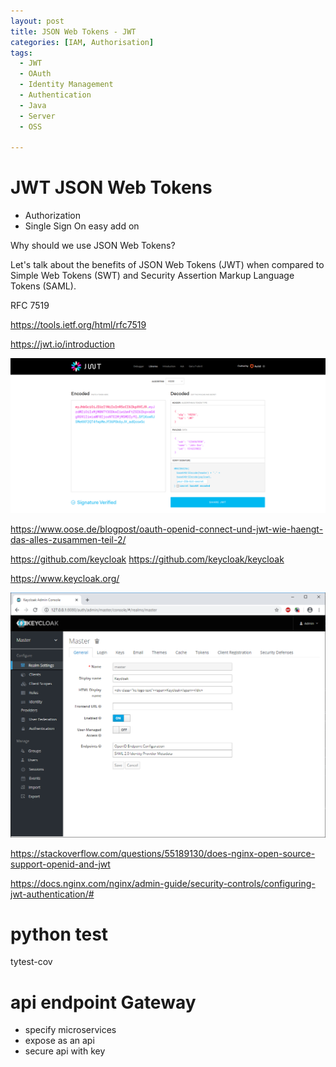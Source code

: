 ```yaml
---
layout: post
title: JSON Web Tokens - JWT 
categories: [IAM, Authorisation]
tags:
  - JWT
  - OAuth
  - Identity Management
  - Authentication
  - Java
  - Server
  - OSS

---
```

# JWT JSON Web Tokens 

* Authorization
* Single Sign On easy add on


Why should we use JSON Web Tokens?

Let's talk about the benefits of JSON Web Tokens (JWT) when compared to Simple Web Tokens (SWT) and Security Assertion Markup Language Tokens (SAML).

RFC 7519

<https://tools.ietf.org/html/rfc7519>

<https://jwt.io/introduction>

![Jwt Io Debug](/pic/jwt-io-debug.png)

<https://www.oose.de/blogpost/oauth-openid-connect-und-jwt-wie-haengt-das-alles-zusammen-teil-2/> 


<https://github.com/keycloak> 
<https://github.com/keycloak/keycloak>

<https://www.keycloak.org/>

 
![2020 06 23 Keycloak Admin](/pic/2020-06-23-keycloak-admin.png)

<https://stackoverflow.com/questions/55189130/does-nginx-open-source-support-openid-and-jwt> 

<https://docs.nginx.com/nginx/admin-guide/security-controls/configuring-jwt-authentication/#>


# python test 

tytest-cov 

# api endpoint Gateway 
- specify microservices 
- expose as an api 
- secure api with key 

